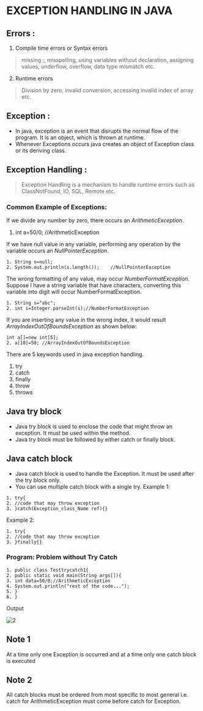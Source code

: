 # EXCEPTION HANDLING IN JAVA
## Errors :
1. Compile time errors or Syntax errors
> missing ;, misspelling, using variables without declaration, assigning values, underflow, overflow, data type mismatch etc.
2. Runtime errors
> Division by zero, invalid conversion, accessing invalid index of array etc.
## Exception :
* In java, exception is an event that disrupts the normal flow of the
program. It is an object, which is thrown at runtime.
*  Whenever Exceptions occurs java creates an object of Exception class or its
deriving class.
## Exception Handling :
> Exception Handling is a mechanism to handle runtime errors such as ClassNotFound, IO, SQL, Remote etc.
### Common Example of Exceptions:
If we divide any number by zero, there occurs an *ArithmeticException*.
1. int a=50/0;    //ArithmeticException

If we have null value in any variable, performing any operation by the variable occurs an *NullPointerException*.
```
1. String s=null;
2. System.out.println(s.length());    //NullPointerException
```

The wrong formatting of any value, may occur *NumberFormatException*. Suppose
I have a string variable that have characters, converting this variable into digit will
occur NumberFormatException.
```
1. String s="abc";
2. int i=Integer.parseInt(s);//NumberFormatException 
```
If you are inserting any value in the wrong index, it would result
*ArrayIndexOutOfBoundsException* as shown below:
```
int a[]=new int[5];
2. a[10]=50; //ArrayIndexOutOfBoundsException
```
There are 5 keywords used in java exception handling.
1. try
2. catch
3. finally
4. throw
5. throws

## Java try block
* Java try block is used to enclose the code that might throw an exception. It must be
used within the method.
* Java try block must be followed by either catch or finally block.
## Java catch block
* Java catch block is used to handle the Exception. It must be used after the try block
only.
* You can use multiple catch block with a single try.
Example 1:
```
1. try{
2. //code that may throw exception
3. }catch(Exception_class_Name ref){} 
```
Example 2:
```
1. try{
2. //code that may throw exception
3. }finally{}
```
### Program: Problem without Try Catch
```
1. public class Testtrycatch1{
2. public static void main(String args[]){
3. int data=50/0;//ArithmeticException
4. System.out.println("rest of the code...");
5. }
6. }
```
Output

![2](https://user-images.githubusercontent.com/49730521/75778697-4ef28300-5d7e-11ea-81ea-61ad37d5f29a.PNG)

## Note 1
At a time only one Exception is occurred and at a time only one catch block is executed
## Note 2
All catch blocks must be ordered from most specific to most general i.e. catch for ArithmeticException must come before catch for Exception.
